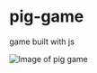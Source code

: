 # pig-game
game built with js

![Image of pig game](https://drive.google.com/file/d/16z5TTrQ86N5bTPKtnEtVAI6fr_-KOP-q/view?usp=sharing)
